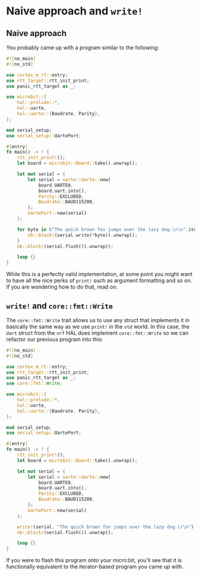 # Naive approach and `write!`

## Naive approach

You probably came up with a program similar to the following:

```rs
#![no_main]
#![no_std]

use cortex_m_rt::entry;
use rtt_target::rtt_init_print;
use panic_rtt_target as _;

use microbit::{
    hal::prelude::*,
    hal::uarte,
    hal::uarte::{Baudrate, Parity},
};

mod serial_setup;
use serial_setup::UartePort;

#[entry]
fn main() -> ! {
    rtt_init_print!();
    let board = microbit::Board::take().unwrap();

    let mut serial = {
        let serial = uarte::Uarte::new(
            board.UARTE0,
            board.uart.into(),
            Parity::EXCLUDED,
            Baudrate::BAUD115200,
        );
        UartePort::new(serial)
    };

    for byte in b"The quick brown fox jumps over the lazy dog.\r\n".iter() {
        nb::block!(serial.write(*byte)).unwrap();
    }
    nb::block!(serial.flush()).unwrap();

    loop {}
}
```

While this is a perfectly valid implementation, at some point
you might want to have all the nice perks of `print!` such
as argument formatting and so on. If you are wondering how to do that, read on.

## `write!` and `core::fmt::Write`
The `core::fmt::Write` trait allows us to use any struct that implements
it in basically the same way as we use `print!` in the `std` world.
In this case, the `Uart` struct from the `nrf` HAL does implement `core::fmt::Write`
so we can refactor our previous program into this:

```rs
#![no_main]
#![no_std]

use cortex_m_rt::entry;
use rtt_target::rtt_init_print;
use panic_rtt_target as _;
use core::fmt::Write;

use microbit::{
    hal::prelude::*,
    hal::uarte,
    hal::uarte::{Baudrate, Parity},
};

mod serial_setup;
use serial_setup::UartePort;

#[entry]
fn main() -> ! {
    rtt_init_print!();
    let board = microbit::Board::take().unwrap();

    let mut serial = {
        let serial = uarte::Uarte::new(
            board.UARTE0,
            board.uart.into(),
            Parity::EXCLUDED,
            Baudrate::BAUD115200,
        );
        UartePort::new(serial)
    };

    write!(serial, "The quick brown fox jumps over the lazy dog.\r\n").unwrap();
    nb::block!(serial.flush()).unwrap();

    loop {}
}
```

If you were to flash this program onto your micro:bit, you'll
see that it is functionally equivalent to the iterator-based
program you came up with.
